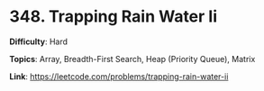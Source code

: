 # 348. Trapping Rain Water Ii

**Difficulty**: Hard

**Topics**: Array, Breadth-First Search, Heap (Priority Queue), Matrix

**Link**: https://leetcode.com/problems/trapping-rain-water-ii
